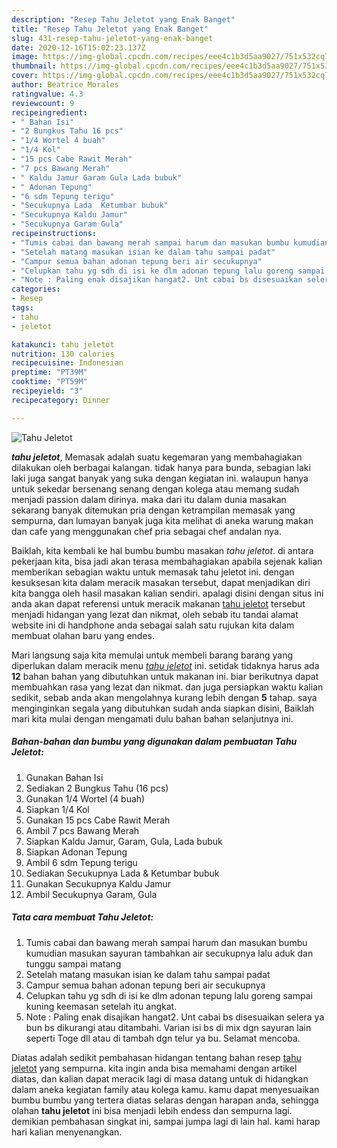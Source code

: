 ```yaml
---
description: "Resep Tahu Jeletot yang Enak Banget"
title: "Resep Tahu Jeletot yang Enak Banget"
slug: 431-resep-tahu-jeletot-yang-enak-banget
date: 2020-12-16T15:02:23.137Z
image: https://img-global.cpcdn.com/recipes/eee4c1b3d5aa9027/751x532cq70/tahu-jeletot-foto-resep-utama.jpg
thumbnail: https://img-global.cpcdn.com/recipes/eee4c1b3d5aa9027/751x532cq70/tahu-jeletot-foto-resep-utama.jpg
cover: https://img-global.cpcdn.com/recipes/eee4c1b3d5aa9027/751x532cq70/tahu-jeletot-foto-resep-utama.jpg
author: Beatrice Morales
ratingvalue: 4.3
reviewcount: 9
recipeingredient:
- " Bahan Isi"
- "2 Bungkus Tahu 16 pcs"
- "1/4 Wortel 4 buah"
- "1/4 Kol"
- "15 pcs Cabe Rawit Merah"
- "7 pcs Bawang Merah"
- " Kaldu Jamur Garam Gula Lada bubuk"
- " Adonan Tepung"
- "6 sdm Tepung terigu"
- "Secukupnya Lada  Ketumbar bubuk"
- "Secukupnya Kaldu Jamur"
- "Secukupnya Garam Gula"
recipeinstructions:
- "Tumis cabai dan bawang merah sampai harum dan masukan bumbu kumudian masukan sayuran tambahkan air secukupnya lalu aduk dan tunggu sampai matang"
- "Setelah matang masukan isian ke dalam tahu sampai padat"
- "Campur semua bahan adonan tepung beri air secukupnya"
- "Celupkan tahu yg sdh di isi ke dlm adonan tepung lalu goreng sampai kuning keemasan setelah itu angkat."
- "Note : Paling enak disajikan hangat2. Unt cabai bs disesuaikan selera ya bun bs dikurangi atau ditambahi. Varian isi bs di mix dgn sayuran lain seperti Toge dll atau di tambah dgn telur ya bu. Selamat mencoba."
categories:
- Resep
tags:
- tahu
- jeletot

katakunci: tahu jeletot 
nutrition: 130 calories
recipecuisine: Indonesian
preptime: "PT39M"
cooktime: "PT59M"
recipeyield: "3"
recipecategory: Dinner

---
```



![Tahu Jeletot](https://img-global.cpcdn.com/recipes/eee4c1b3d5aa9027/751x532cq70/tahu-jeletot-foto-resep-utama.jpg)

<b><i>tahu jeletot</i></b>, Memasak adalah suatu kegemaran yang membahagiakan dilakukan oleh berbagai kalangan. tidak hanya para bunda, sebagian laki laki juga sangat banyak yang suka dengan kegiatan ini. walaupun hanya untuk sekedar bersenang senang dengan kolega atau memang sudah menjadi passion dalam dirinya. maka dari itu dalam dunia masakan sekarang banyak ditemukan pria dengan ketrampilan memasak yang sempurna, dan lumayan banyak juga kita melihat di aneka warung makan dan cafe yang menggunakan chef pria sebagai chef andalan nya.

Baiklah, kita kembali ke hal bumbu bumbu masakan <i>tahu jeletot</i>. di antara pekerjaan kita, bisa jadi akan terasa membahagiakan apabila sejenak kalian memberikan sebagian waktu untuk memasak tahu jeletot ini. dengan kesuksesan kita dalam meracik masakan tersebut, dapat menjadikan diri kita bangga oleh hasil masakan kalian sendiri. apalagi disini dengan situs ini anda akan dapat referensi untuk meracik makanan <u>tahu jeletot</u> tersebut menjadi hidangan yang lezat dan nikmat, oleh sebab itu tandai alamat website ini di handphone anda sebagai salah satu rujukan kita dalam membuat olahan baru yang endes.




Mari langsung saja kita memulai untuk membeli barang barang yang diperlukan dalam meracik menu <u><i>tahu jeletot</i></u> ini. setidak tidaknya harus ada <b>12</b> bahan bahan yang dibutuhkan untuk makanan ini. biar berikutnya dapat membuahkan rasa yang lezat dan nikmat. dan juga persiapkan waktu kalian sedikit, sebab anda akan mengolahnya kurang lebih dengan <b>5</b> tahap. saya menginginkan segala yang dibutuhkan sudah anda siapkan disini, Baiklah mari kita mulai dengan mengamati dulu bahan bahan selanjutnya ini.

<!--inarticleads1-->

##### Bahan-bahan dan bumbu yang digunakan dalam pembuatan Tahu Jeletot:

1. Gunakan  Bahan Isi
1. Sediakan 2 Bungkus Tahu (16 pcs)
1. Gunakan 1/4 Wortel (4 buah)
1. Siapkan 1/4 Kol
1. Gunakan 15 pcs Cabe Rawit Merah
1. Ambil 7 pcs Bawang Merah
1. Siapkan  Kaldu Jamur, Garam, Gula, Lada bubuk
1. Siapkan  Adonan Tepung
1. Ambil 6 sdm Tepung terigu
1. Sediakan Secukupnya Lada &amp; Ketumbar bubuk
1. Gunakan Secukupnya Kaldu Jamur
1. Ambil Secukupnya Garam, Gula




<!--inarticleads2-->

##### Tata cara membuat Tahu Jeletot:

1. Tumis cabai dan bawang merah sampai harum dan masukan bumbu kumudian masukan sayuran tambahkan air secukupnya lalu aduk dan tunggu sampai matang
1. Setelah matang masukan isian ke dalam tahu sampai padat
1. Campur semua bahan adonan tepung beri air secukupnya
1. Celupkan tahu yg sdh di isi ke dlm adonan tepung lalu goreng sampai kuning keemasan setelah itu angkat.
1. Note : Paling enak disajikan hangat2. Unt cabai bs disesuaikan selera ya bun bs dikurangi atau ditambahi. Varian isi bs di mix dgn sayuran lain seperti Toge dll atau di tambah dgn telur ya bu. Selamat mencoba.




Diatas adalah sedikit pembahasan hidangan tentang bahan resep <u>tahu jeletot</u> yang sempurna. kita ingin anda bisa memahami dengan artikel diatas, dan kalian dapat meracik lagi di masa datang untuk di hidangkan dalam aneka kegiatan family atau kolega kamu. kamu dapat menyesuaikan bumbu bumbu yang tertera diatas selaras dengan harapan anda, sehingga olahan <b>tahu jeletot</b> ini bisa menjadi lebih endess dan sempurna lagi. demikian pembahasan singkat ini, sampai jumpa lagi di lain hal. kami harap hari kalian menyenangkan.

